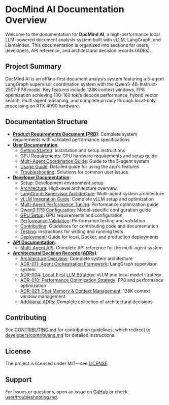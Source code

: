 # DocMind AI Documentation Overview

Welcome to the documentation for **DocMind AI**, a high-performance local LLM-powered document analysis system built with vLLM, LangGraph, and LlamaIndex. This documentation is organized into sections for users, developers, API reference, and architectural decision records (ADRs).

## Project Summary

DocMind AI is an offline-first document analysis system featuring a 5-agent LangGraph supervisor coordination system with the Qwen3-4B-Instruct-2507-FP8 model. Key features include 128K context windows, FP8 optimization achieving 100-160 tok/s decode performance, hybrid vector search, multi-agent reasoning, and complete privacy through local-only processing on RTX 4090 hardware.

## Documentation Structure

- **[Product Requirements Document (PRD)](PRD.md)**: Complete system requirements with validated performance specifications
- **[User Documentation](user/)**:
  - [Getting Started](user/getting-started.md): Installation and setup instructions
  - [GPU Requirements](user/gpu-requirements.md): GPU hardware requirements and setup guide
  - [Multi-Agent Coordination Guide](user/multi-agent-coordination-guide.md): Guide to the 5-agent system
  - [Usage Guide](user/usage-guide.md): Detailed guide for using the app's features
  - [Troubleshooting](user/troubleshooting.md): Solutions for common user issues
- **[Developer Documentation](developers/)**:
  - [Setup](developers/setup.md): Development environment setup
  - [Architecture](developers/architecture.md): High-level architecture overview
  - [LangGraph Supervisor Architecture](developers/langgraph-supervisor-architecture.md): Multi-agent system architecture
  - [vLLM Integration Guide](developers/vllm-integration-guide.md): Complete vLLM setup and optimization
  - [Multi-Agent Performance Tuning](developers/multi-agent-performance-tuning.md): Performance optimization guide
  - [Qwen3 FP8 Configuration](developers/qwen3-fp8-configuration.md): Model-specific configuration guide
  - [GPU Setup](developers/gpu-setup.md): GPU requirements and configuration
  - [Performance Validation](developers/performance-validation.md): Performance testing and validation
  - [Contributing](developers/contributing.md): Guidelines for contributing code and documentation
  - [Testing](developers/testing.md): Instructions for writing and running tests
  - [Deployment](developers/deployment.md): Guide for local, Docker, and production deployments
- **[API Documentation](api/)**:
  - [Multi-Agent API](api/multi-agent-api.md): Complete API reference for the multi-agent system
- **[Architectural Decision Records (ADRs)](adrs/)**:
  - [Architecture Overview](adrs/ARCHITECTURE-OVERVIEW.md): Complete system architecture
  - [ADR-011: Agent Orchestration Framework](adrs/ADR-011-agent-orchestration-framework.md): LangGraph supervisor system
  - [ADR-004: Local-First LLM Strategy](adrs/ADR-004-local-first-llm-strategy.md): vLLM and local model strategy
  - [ADR-010: Performance Optimization Strategy](adrs/ADR-010-performance-optimization-strategy.md): FP8 and performance optimization
  - [ADR-021: Chat Memory & Context Management](adrs/ADR-021-chat-memory-context-management.md): 128K context window management
  - [Additional ADRs](adrs/): Complete collection of architectural decisions

## Contributing

See [CONTRIBUTING.md](../CONTRIBUTING.md) for contribution guidelines, which redirect to [developers/contributing.md](developers/contributing.md) for detailed instructions.

## License

The project is licensed under MIT—see [LICENSE](../LICENSE).

## Support

For issues or questions, open an issue on [GitHub](https://github.com/BjornMelin/docmind-ai) or check [user/troubleshooting.md](user/troubleshooting.md).
